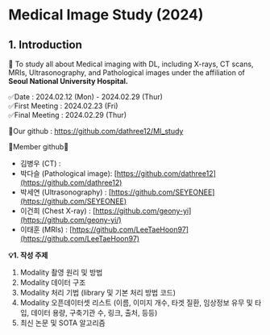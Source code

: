 # Medical Image Study (2024)

## 1. Introduction

🐲 To study all about Medical imaging with DL, 
including X-rays, CT scans, MRIs, Ultrasonography, and Pathological images under the affiliation of **Seoul National University Hospital.**  

✅Date : 2024.02.12 (Mon) - 2024.02.29 (Thur)  
✅First Meeting : 2024.02.23 (Fri)  
✅Final Meeting : 2024.02.29 (Thur)  

💚Our github : https://github.com/dathree12/MI_study  

💚Member github💚  
- 김병우 (CT)                : 
- 박다슬 (Pathological image): [https://github.com/dathree12](https://github.com/dathree12)
- 박세연 (Ultrasonography)   : [https://github.com/SEYEONEE](https://github.com/SEYEONEE)
- 이건희 (Chest X-ray)       : [https://github.com/geony-yi](https://github.com/geony-yi/)
- 이태훈 (MRIs)              : [https://github.com/LeeTaeHoon97](https://github.com/LeeTaeHoon97)

**💡1. 작성 주제**

 1) Modality 촬영 원리 및 방법
 2) Modality 데이터 구조
 3) Modality 처리 기법 (library 및 기본 처리 방법 코드)
 4) Modality 오픈데이터셋 리스트 (이름, 이미지 개수, 타겟 질환,  임상정보 유무 및 타입, 데이터 용량, 구축기관 수, 링크, 출처, 등등)
 5) 최신 논문 및 SOTA 알고리즘
